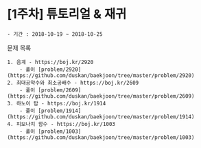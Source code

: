 # [1주차] 튜토리얼 & 재귀
    - 기간 : 2018-10-19 ~ 2018-10-25

문제 목록

    1. 음계 - https://boj.kr/2920
        - 풀이 [problem/2920](https://github.com/duskan/baekjoon/tree/master/problem/2920)
    2. 최대공약수와 최소공배수 - https://boj.kr/2609
        - 풀이 [problem/2609](https://github.com/duskan/baekjoon/tree/master/problem/2609)
    3. 하노이 탑 - https://boj.kr/1914
        - 풀이 [problem/1914](https://github.com/duskan/baekjoon/tree/master/problem/1914)
    4. 피보나치 함수 - https://boj.kr/1003
        - 풀이 [problem/1003](https://github.com/duskan/baekjoon/tree/master/problem/1003)
